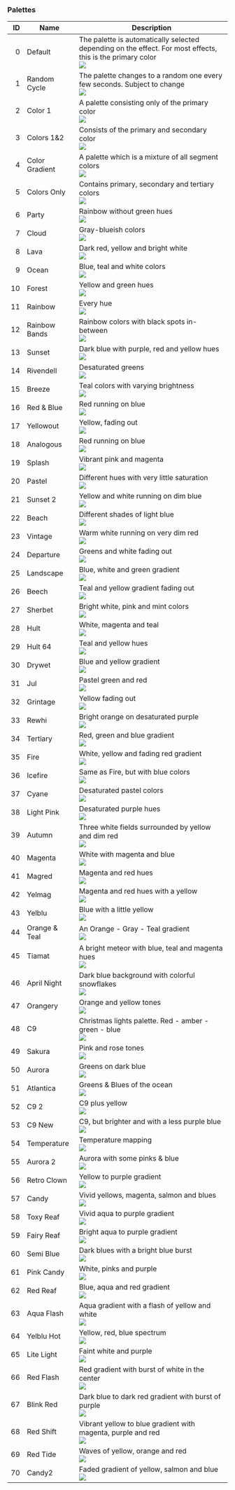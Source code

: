 ### Palettes

|  ID | Name           | Description                                                                                                                                                                                           |
|----:|----------------|-------------------------------------------------------------------------------------------------------------------------------------------------------------------------------------------------------|
|   0 | Default        | The palette is automatically selected depending on the effect. For most effects, this is the primary color<br />![](https://raw.githubusercontent.com/scottrbailey/WLED-Utils/master/gifs/PAL_00.gif) |
|   1 | Random Cycle   | The palette changes to a random one every few seconds. Subject to change<br />![](https://raw.githubusercontent.com/scottrbailey/WLED-Utils/master/gifs/PAL_01.gif)                                   |
|   2 | Color 1        | A palette consisting only of the primary color<br />![](https://raw.githubusercontent.com/scottrbailey/WLED-Utils/master/gifs/PAL_02.gif)                                                             |
|   3 | Colors 1&2     | Consists of the primary and secondary color<br />![](https://raw.githubusercontent.com/scottrbailey/WLED-Utils/master/gifs/PAL_03.gif)                                                                |
|   4 | Color Gradient | A palette which is a mixture of all segment colors<br />![](https://raw.githubusercontent.com/scottrbailey/WLED-Utils/master/gifs/PAL_04.gif)                                                         |
|   5 | Colors Only    | Contains primary, secondary and tertiary colors<br />![](https://raw.githubusercontent.com/scottrbailey/WLED-Utils/master/gifs/PAL_05.gif)                                                            |
|   6 | Party          | Rainbow without green hues<br />![](https://raw.githubusercontent.com/scottrbailey/WLED-Utils/master/gifs/PAL_06.gif)                                                                                 |
|   7 | Cloud          | Gray-blueish colors<br />![](https://raw.githubusercontent.com/scottrbailey/WLED-Utils/master/gifs/PAL_07.gif)                                                                                        |
|   8 | Lava           | Dark red, yellow and bright white<br />![](https://raw.githubusercontent.com/scottrbailey/WLED-Utils/master/gifs/PAL_08.gif)                                                                          |
|   9 | Ocean          | Blue, teal and white colors<br />![](https://raw.githubusercontent.com/scottrbailey/WLED-Utils/master/gifs/PAL_09.gif)                                                                                |
|  10 | Forest         | Yellow and green hues<br />![](https://raw.githubusercontent.com/scottrbailey/WLED-Utils/master/gifs/PAL_10.gif)                                                                                      |
|  11 | Rainbow        | Every hue<br />![](https://raw.githubusercontent.com/scottrbailey/WLED-Utils/master/gifs/PAL_11.gif)                                                                                                  |
|  12 | Rainbow Bands  | Rainbow colors with black spots in-between<br />![](https://raw.githubusercontent.com/scottrbailey/WLED-Utils/master/gifs/PAL_12.gif)                                                                 |
|  13 | Sunset         | Dark blue with purple, red and yellow hues<br />![](https://raw.githubusercontent.com/scottrbailey/WLED-Utils/master/gifs/PAL_13.gif)                                                                 |
|  14 | Rivendell      | Desaturated greens<br />![](https://raw.githubusercontent.com/scottrbailey/WLED-Utils/master/gifs/PAL_14.gif)                                                                                         |
|  15 | Breeze         | Teal colors with varying brightness<br />![](https://raw.githubusercontent.com/scottrbailey/WLED-Utils/master/gifs/PAL_15.gif)                                                                        |
|  16 | Red & Blue     | Red running on blue<br />![](https://raw.githubusercontent.com/scottrbailey/WLED-Utils/master/gifs/PAL_16.gif)                                                                                        |
|  17 | Yellowout      | Yellow, fading out<br />![](https://raw.githubusercontent.com/scottrbailey/WLED-Utils/master/gifs/PAL_17.gif)                                                                                         |
|  18 | Analogous      | Red running on blue<br />![](https://raw.githubusercontent.com/scottrbailey/WLED-Utils/master/gifs/PAL_18.gif)                                                                                        |
|  19 | Splash         | Vibrant pink and magenta<br />![](https://raw.githubusercontent.com/scottrbailey/WLED-Utils/master/gifs/PAL_19.gif)                                                                                   |
|  20 | Pastel         | Different hues with very little saturation<br />![](https://raw.githubusercontent.com/scottrbailey/WLED-Utils/master/gifs/PAL_20.gif)                                                                 |
|  21 | Sunset 2       | Yellow and white running on dim blue<br />![](https://raw.githubusercontent.com/scottrbailey/WLED-Utils/master/gifs/PAL_21.gif)                                                                       |
|  22 | Beach          | Different shades of light blue<br />![](https://raw.githubusercontent.com/scottrbailey/WLED-Utils/master/gifs/PAL_22.gif)                                                                             |
|  23 | Vintage        | Warm white running on very dim red<br />![](https://raw.githubusercontent.com/scottrbailey/WLED-Utils/master/gifs/PAL_23.gif)                                                                         |
|  24 | Departure      | Greens and white fading out<br />![](https://raw.githubusercontent.com/scottrbailey/WLED-Utils/master/gifs/PAL_24.gif)                                                                                |
|  25 | Landscape      | Blue, white and green gradient<br />![](https://raw.githubusercontent.com/scottrbailey/WLED-Utils/master/gifs/PAL_25.gif)                                                                             |
|  26 | Beech          | Teal and yellow gradient fading out<br />![](https://raw.githubusercontent.com/scottrbailey/WLED-Utils/master/gifs/PAL_26.gif)                                                                        |
|  27 | Sherbet        | Bright white, pink and mint colors<br />![](https://raw.githubusercontent.com/scottrbailey/WLED-Utils/master/gifs/PAL_27.gif)                                                                         |
|  28 | Hult           | White, magenta and teal<br />![](https://raw.githubusercontent.com/scottrbailey/WLED-Utils/master/gifs/PAL_28.gif)                                                                                    |
|  29 | Hult 64        | Teal and yellow hues<br />![](https://raw.githubusercontent.com/scottrbailey/WLED-Utils/master/gifs/PAL_29.gif)                                                                                       |
|  30 | Drywet         | Blue and yellow gradient<br />![](https://raw.githubusercontent.com/scottrbailey/WLED-Utils/master/gifs/PAL_30.gif)                                                                                   |
|  31 | Jul            | Pastel green and red<br />![](https://raw.githubusercontent.com/scottrbailey/WLED-Utils/master/gifs/PAL_31.gif)                                                                                       |
|  32 | Grintage       | Yellow fading out<br />![](https://raw.githubusercontent.com/scottrbailey/WLED-Utils/master/gifs/PAL_32.gif)                                                                                          |
|  33 | Rewhi          | Bright orange on desaturated purple<br />![](https://raw.githubusercontent.com/scottrbailey/WLED-Utils/master/gifs/PAL_33.gif)                                                                        |
|  34 | Tertiary       | Red, green and blue gradient<br />![](https://raw.githubusercontent.com/scottrbailey/WLED-Utils/master/gifs/PAL_34.gif)                                                                               |
|  35 | Fire           | White, yellow and fading red gradient<br />![](https://raw.githubusercontent.com/scottrbailey/WLED-Utils/master/gifs/PAL_35.gif)                                                                      |
|  36 | Icefire        | Same as Fire, but with blue colors<br />![](https://raw.githubusercontent.com/scottrbailey/WLED-Utils/master/gifs/PAL_36.gif)                                                                         |
|  37 | Cyane          | Desaturated pastel colors<br />![](https://raw.githubusercontent.com/scottrbailey/WLED-Utils/master/gifs/PAL_37.gif)                                                                                  |
|  38 | Light Pink     | Desaturated purple hues<br />![](https://raw.githubusercontent.com/scottrbailey/WLED-Utils/master/gifs/PAL_38.gif)                                                                                    |
|  39 | Autumn         | Three white fields surrounded by yellow and dim red<br />![](https://raw.githubusercontent.com/scottrbailey/WLED-Utils/master/gifs/PAL_39.gif)                                                        |
|  40 | Magenta        | White with magenta and blue<br />![](https://raw.githubusercontent.com/scottrbailey/WLED-Utils/master/gifs/PAL_40.gif)                                                                                |
|  41 | Magred         | Magenta and red hues<br />![](https://raw.githubusercontent.com/scottrbailey/WLED-Utils/master/gifs/PAL_41.gif)                                                                                       |
|  42 | Yelmag         | Magenta and red hues with a yellow<br />![](https://raw.githubusercontent.com/scottrbailey/WLED-Utils/master/gifs/PAL_42.gif)                                                                         |
|  43 | Yelblu         | Blue with a little yellow<br />![](https://raw.githubusercontent.com/scottrbailey/WLED-Utils/master/gifs/PAL_43.gif)                                                                                  |
|  44 | Orange & Teal  | An Orange - Gray - Teal gradient<br />![](https://raw.githubusercontent.com/scottrbailey/WLED-Utils/master/gifs/PAL_44.gif)                                                                           |
|  45 | Tiamat         | A bright meteor with blue, teal and magenta hues<br />![](https://raw.githubusercontent.com/scottrbailey/WLED-Utils/master/gifs/PAL_45.gif)                                                           |
|  46 | April Night    | Dark blue background with colorful snowflakes<br />![](https://raw.githubusercontent.com/scottrbailey/WLED-Utils/master/gifs/PAL_46.gif)                                                              |
|  47 | Orangery       | Orange and yellow tones<br />![](https://raw.githubusercontent.com/scottrbailey/WLED-Utils/master/gifs/PAL_47.gif)                                                                                    |
|  48 | C9             | Christmas lights palette. Red - amber - green - blue<br />![](https://raw.githubusercontent.com/scottrbailey/WLED-Utils/master/gifs/PAL_48.gif)                                                       |
|  49 | Sakura         | Pink and rose tones<br />![](https://raw.githubusercontent.com/scottrbailey/WLED-Utils/master/gifs/PAL_49.gif)                                                                                        |
|  50 | Aurora         | Greens on dark blue<br />![](https://raw.githubusercontent.com/scottrbailey/WLED-Utils/master/gifs/PAL_50.gif)                                                                                        |
|  51 | Atlantica      | Greens & Blues of the ocean<br />![](https://raw.githubusercontent.com/scottrbailey/WLED-Utils/master/gifs/PAL_51.gif)                                                                                |
|  52 | C9 2           | C9 plus yellow<br />![](https://raw.githubusercontent.com/scottrbailey/WLED-Utils/master/gifs/PAL_52.gif)                                                                                             |
|  53 | C9 New         | C9, but brighter and with a less purple blue<br />![](https://raw.githubusercontent.com/scottrbailey/WLED-Utils/master/gifs/PAL_53.gif)                                                               |
|  54 | Temperature    | Temperature mapping<br />![](https://raw.githubusercontent.com/scottrbailey/WLED-Utils/master/gifs/PAL_54.gif)                                                                                        |
|  55 | Aurora 2       | Aurora with some pinks & blue<br />![](https://raw.githubusercontent.com/scottrbailey/WLED-Utils/master/gifs/PAL_55.gif)                                                                              |
|  56 | Retro Clown    | Yellow to purple gradient<br />![](https://raw.githubusercontent.com/scottrbailey/WLED-Utils/master/gifs/PAL_56.gif)                                                                                  |
|  57 | Candy          | Vivid yellows, magenta, salmon and blues<br />![](https://raw.githubusercontent.com/scottrbailey/WLED-Utils/master/gifs/PAL_57.gif)                                                                   |
|  58 | Toxy Reaf      | Vivid aqua to purple gradient<br />![](https://raw.githubusercontent.com/scottrbailey/WLED-Utils/master/gifs/PAL_58.gif)                                                                              |
|  59 | Fairy Reaf     | Bright aqua to purple gradient<br />![](https://raw.githubusercontent.com/scottrbailey/WLED-Utils/master/gifs/PAL_59.gif)                                                                             |
|  60 | Semi Blue      | Dark blues with a bright blue burst<br />![](https://raw.githubusercontent.com/scottrbailey/WLED-Utils/master/gifs/PAL_60.gif)                                                                        |
|  61 | Pink Candy     | White, pinks and purple<br />![](https://raw.githubusercontent.com/scottrbailey/WLED-Utils/master/gifs/PAL_61.gif)                                                                                    |
|  62 | Red Reaf       | Blue, aqua and red gradient<br />![](https://raw.githubusercontent.com/scottrbailey/WLED-Utils/master/gifs/PAL_62.gif)                                                                                |
|  63 | Aqua Flash     | Aqua gradient with a flash of yellow and white<br />![](https://raw.githubusercontent.com/scottrbailey/WLED-Utils/master/gifs/PAL_63.gif)                                                             |
|  64 | Yelblu Hot     | Yellow, red, blue spectrum<br />![](https://raw.githubusercontent.com/scottrbailey/WLED-Utils/master/gifs/PAL_64.gif)                                                                                 |
|  65 | Lite Light     | Faint white and purple<br />![](https://raw.githubusercontent.com/scottrbailey/WLED-Utils/master/gifs/PAL_65.gif)                                                                                     |
|  66 | Red Flash      | Red gradient with burst of white in the center<br />![](https://raw.githubusercontent.com/scottrbailey/WLED-Utils/master/gifs/PAL_66.gif)                                                             |
|  67 | Blink Red      | Dark blue to dark red gradient with burst of purple<br />![](https://raw.githubusercontent.com/scottrbailey/WLED-Utils/master/gifs/PAL_67.gif)                                                        |
|  68 | Red Shift      | Vibrant yellow to blue gradient with magenta, purple and red<br />![](https://raw.githubusercontent.com/scottrbailey/WLED-Utils/master/gifs/PAL_68.gif)                                               |
|  69 | Red Tide       | Waves of yellow, orange and red<br />![](https://raw.githubusercontent.com/scottrbailey/WLED-Utils/master/gifs/PAL_69.gif)                                                                            |
|  70 | Candy2         | Faded gradient of yellow, salmon and blue<br />![](https://raw.githubusercontent.com/scottrbailey/WLED-Utils/master/gifs/PAL_70.gif)                                                                  |
